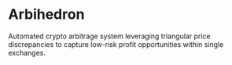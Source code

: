 # Arbihedron
Automated crypto arbitrage system leveraging triangular price discrepancies to capture low-risk profit opportunities within single exchanges.
